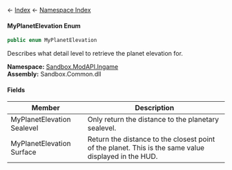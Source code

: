 ← [Index](Api-Index) ← [Namespace Index](Namespace-Index)

#### MyPlanetElevation Enum

```csharp
public enum MyPlanetElevation
```

Describes what detail level to retrieve the planet elevation for.

**Namespace:** [Sandbox.ModAPI.Ingame](Sandbox.ModAPI.Ingame)  
**Assembly:** Sandbox.Common.dll

#### Fields

|Member|Description|
|---|---|
|MyPlanetElevation Sealevel|Only return the distance to the planetary sealevel.|
|MyPlanetElevation Surface|Return the distance to the closest point of the planet. This is the same value displayed in the HUD.|

